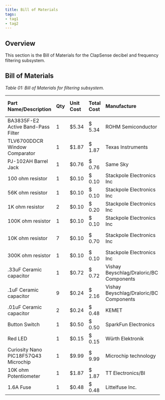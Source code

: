 ```yaml
---
title: Bill of Materials
tags:
- tag1
- tag2
---
```


## Overview
This section is the Bill of Materials for the ClapSense decibel and frequency filtering subsystem.

## Bill of Materials

*Table 01: Bill of Materials for filtering subsystem.*

| **Part Name/Description** | **Qty** | **Unit Cost** | **Total Cost** | **Manufacture** | **Manufacturer #** | **Vendor Link** |**Datasheet Link** | **Schematic Reference Designators** |
|:--------------------|:----|:---------------|:-----|:--------|:-----|:-----|:----|:-----|
BA3835F-E2 Active Band-Pass Filter | 1 | $5.34 | $ 5.34 | ROHM Semiconductor | BA3835F-E2 | [Mouser](https://www.mouser.com/ProductDetail/ROHM-Semiconductor/BA3835F-E2?qs=IsRgwgmxh69SW0igeBnrlg%3D%3D) | [Datasheet](https://www.mouser.com/catalog/specsheets/rohm%20semiconductor_rohms09307-1.pdf) | U1 |
| TLV6700DDCR Window Comparator | 1 | $1.87 | $ 1.87 | Texas Instruments | TLV6700DDCR | [Digikey](https://www.digikey.com/en/products/detail/texas-instruments/TLV6700DDCR/8635318) | [Datasheet](ti.com/general/docs/suppproductinfo.tsp?distId=10&gotoUrl=https%3A%2F%2Fwww.ti.com%2Flit%2Fgpn%2Ftlv6700) | U3 |
| PJ-102AH Barrel Jack | 1 | $0.76 | $ 0.76 | Same Sky | CP-102AH-ND | Peralta 109 | [Datasheet](https://www.sameskydevices.com/product/resource/pj-102ah.pdf) | J1 |
| 100 ohm resistor | 1 | $0.10 | $ 0.10 | Stackpole Electronics Inc | CF14JT100R | Peralta 109 | [Datasheet](https://www.seielect.com/catalog/SEI-CF_CFM.pdf) | R7 |
| 56K ohm resistor | 1 | $0.10 | $ 0.10 | Stackpole Electronics Inc | CF14JT56K0 | Peralta 109 | [Datasheet](https://www.seielect.com/catalog/SEI-CF_CFM.pdf) | R3 |
| 1K ohm resistor | 2 | $0.10 | $ 0.20 | Stackpole Electronics Inc | CF14JT1K00 | Peralta 109 | [Datasheet](https://www.seielect.com/catalog/SEI-CF_CFM.pdf) | R5, R10 |
| 100K ohm resistor | 1 | $0.10 | $ 0.10 | Stackpole Electronics Inc | CF14JT100K | Peralta 109 | [Datasheet](https://www.seielect.com/catalog/SEI-CF_CFM.pdf) | R2 |
| 10K ohm resistor | 7 | $0.10 | $ 0.70 | Stackpole Electronics Inc | CF14JT10K0 | Peralta 109 | [Datasheet](https://www.seielect.com/catalog/SEI-CF_CFM.pdf) | R1, R8, R9, R11, R12, R4 x 2 |
| 300K ohm resistor | 1 | $0.10 | $ 0.10 | Stackpole Electronics Inc | CF14JT300K | Peralta 109 | [Datasheet](https://www.seielect.com/catalog/SEI-CF_CFM.pdf) | R4 |
| .33uF Ceramic capacitor | 1 | $0.72 | $ 0.72 | Vishay Beyschlag/Draloric/BC Components | 1C10Z5U334M050B | Peralta 109 | [Datasheet](https://mm.digikey.com/Volume0/opasdata/d220001/medias/docus/2323/1C-9C_Series_Rev_Sep_2015.pdf) | C11 |
| .1uF Ceramic capacitor | 9 | $0.24 | $ 2.16 | Vishay Beyschlag/Draloric/BC Components | K104K10X7RF5TL2 | Peralta 109 | [Datasheet](https://www.vishay.com/docs/45171/kseries.pdf) | C1, C2, C3, C4, C5, C7, C8, C9, C10 |
| .01uF Ceramic capacitor | 2 | $0.24 | $ 0.48 | KEMET | C410C103Z5U5TA7200 | Peralta 109 | [Datasheet](https://www.yageogroup.com/content/datasheet/asset/file/KEM_C1042_AXIMAX_Z5U) | C12, C13 |
| Button Switch | 1 | $0.50 | $ 0.50 | SparkFun Electronics | 00097 | Peralta 109 | Not Provided | SW1 |
| Red LED | 1 | $0.15 | $ 0.15 | Würth Elektronik | 151051RS11000 | Peralta 109 | [Datasheet](https://www.we-online.com/components/products/datasheet/151051RS11000.pdf) | D1 |
| Curiosity Nano PIC18F57Q43 Microchip | 1 | $9.99 | $ 9.99 | Microchip technology | DM164150 | Peralta 109 | [Datasheet](https://ww1.microchip.com/downloads/aemDocuments/documents/MCU08/ProductDocuments/DataSheets/PIC18F27-47-57Q43-Microcontroller-Data-Sheet-XLP-DS40002147.pdf) | U2 |
| 10K ohm Potentiometer  | 1 | $1.87 | $ 1.87 | TT Electronics/BI | P160KN-0QC15B10K | Peralta 109 | [Datasheet](https://www.ttelectronics.com/TTElectronics/media/ProductFiles/Datasheet/P160.pdf) | RV1 |
| 1.6A Fuse  | 1 | $0.48 | $ 0.48 | Littelfuse Inc. | 021701.6MXP | Peralta 109 | [Datasheet](https://www.littelfuse.com/assetdocs/littelfuse-fuse-217-datasheet?assetguid=af55be94-c42e-41b1-ad43-e070e09443fe) | F1 |
